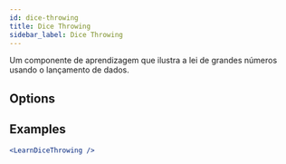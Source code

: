 ```yaml
---
id: dice-throwing
title: Dice Throwing
sidebar_label: Dice Throwing
---
```


Um componente de aprendizagem que ilustra a lei de grandes números usando o lançamento de dados.

## Options



## Examples

```jsx live
<LearnDiceThrowing />
```

